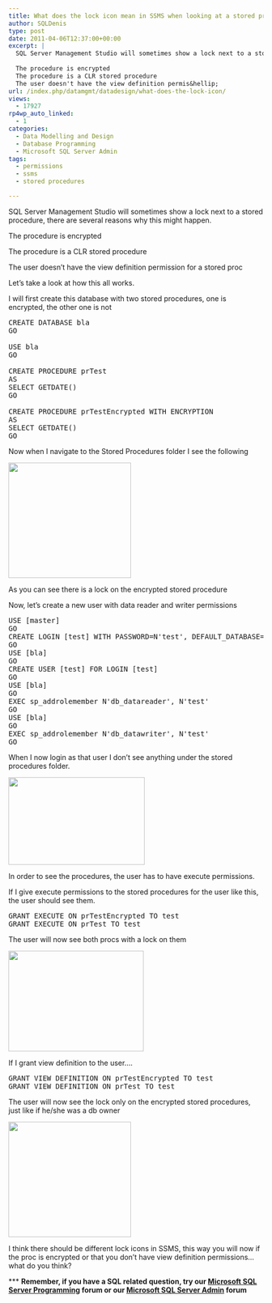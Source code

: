 ```yaml
---
title: What does the lock icon mean in SSMS when looking at a stored procedure?
author: SQLDenis
type: post
date: 2011-04-06T12:37:00+00:00
excerpt: |
  SQL Server Management Studio will sometimes show a lock next to a stored procedure, there are several reasons why this might happen.
  
  The procedure is encrypted
  The procedure is a CLR stored procedure
  The user doesn't have the view definition permis&hellip;
url: /index.php/datamgmt/datadesign/what-does-the-lock-icon/
views:
  - 17927
rp4wp_auto_linked:
  - 1
categories:
  - Data Modelling and Design
  - Database Programming
  - Microsoft SQL Server Admin
tags:
  - permissions
  - ssms
  - stored procedures

---
```

SQL Server Management Studio will sometimes show a lock next to a stored procedure, there are several reasons why this might happen.

The procedure is encrypted
  
The procedure is a CLR stored procedure
  
The user doesn&#8217;t have the view definition permission for a stored proc

Let&#8217;s take a look at how this all works.

I will first create this database with two stored procedures, one is encrypted, the other one is not

<pre>CREATE DATABASE bla
GO

USE bla
GO

CREATE PROCEDURE prTest
AS
SELECT GETDATE()
GO

CREATE PROCEDURE prTestEncrypted WITH ENCRYPTION
AS
SELECT GETDATE()
GO</pre>

Now when I navigate to the Stored Procedures folder I see the following

<img alt="" src="/wp-content/uploads/blogs/DataMgmt/Denis/.evocache/Permissions.PNG/fit-400x320.PNG?mtime=1302099806" width="242" height="228" />

As you can see there is a lock on the encrypted stored procedure

Now, let&#8217;s create a new user with data reader and writer permissions

<pre>USE [master]
GO
CREATE LOGIN [test] WITH PASSWORD=N'test', DEFAULT_DATABASE=[bla], CHECK_EXPIRATION=OFF, CHECK_POLICY=OFF
GO
USE [bla]
GO
CREATE USER [test] FOR LOGIN [test]
GO
USE [bla]
GO
EXEC sp_addrolemember N'db_datareader', N'test'
GO
USE [bla]
GO
EXEC sp_addrolemember N'db_datawriter', N'test'
GO</pre>

When I now login as that user I don&#8217;t see anything under the stored procedures folder.

<img alt="" src="/wp-content/uploads/blogs/DataMgmt/Denis/.evocache/Permissions2.PNG/fit-400x320.PNG?mtime=1302099815" width="269" height="173" />
  
  
In order to see the procedures, the user has to have execute permissions.
  
If I give execute permissions to the stored procedures for the user like this, the user should see them.

<pre>GRANT EXECUTE ON prTestEncrypted TO test
GRANT EXECUTE ON prTest TO test</pre>

The user will now see both procs with a lock on them

<img alt="" src="/wp-content/uploads/blogs/DataMgmt/Denis/.evocache/Permissions3.PNG/fit-400x320.PNG?mtime=1302099825" width="267" height="199" />

If I grant view definition to the user&#8230;.

<pre>GRANT VIEW DEFINITION ON prTestEncrypted TO test
GRANT VIEW DEFINITION ON prTest TO test</pre>

The user will now see the lock only on the encrypted stored procedures, just like if he/she was a db owner

<img alt="" src="/wp-content/uploads/blogs/DataMgmt/Denis/.evocache/Permissions.PNG/fit-400x320.PNG?mtime=1302099806" width="242" height="228" />

I think there should be different lock icons in SSMS, this way you will now if the proc is encrypted or that you don&#8217;t have view definition permissions&#8230;what do you think?

\*** **Remember, if you have a SQL related question, try our [Microsoft SQL Server Programming][1] forum or our [Microsoft SQL Server Admin][2] forum**<ins></ins>

 [1]: http://forum.lessthandot.com/viewforum.php?f=17
 [2]: http://forum.lessthandot.com/viewforum.php?f=22
